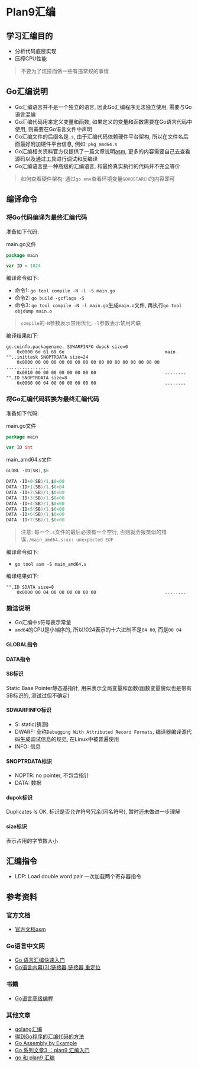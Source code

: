 # Plan9汇编

## 学习汇编目的

- 分析代码底层实现
- 压榨CPU性能

> 不要为了炫技而做一些有违常规的事情

## Go汇编说明

- Go汇编语言并不是一个独立的语言, 因此Go汇编程序无法独立使用, 需要与Go语言混编
- Go汇编代码用来定义变量和函数, 如果定义的变量和函数需要在Go语言代码中使用, 则需要在Go语言文件中声明
- Go汇编文件的后缀名是`.s`, 由于汇编代码依赖硬件平台架构, 所以在文件名后面最好附加硬件平台信息, 例如: `pkg_amd64.s`
- Go汇编相关资料官方仅提供了一篇文章说明[asm](https://golang.org/doc/asm), 更多的内容需要自己去查看源码以及通过工具进行调试和反编译
- Go汇编语言是一种高级的汇编语言, 和最终真实执行的代码并不完全等价

> 如何查看硬件架构: 通过`go env`查看环境变量`GOHOSTARCH`的内容即可

## 编译命令

### 将Go代码编译为最终汇编代码

准备如下代码: 

main.go文件

```go
package main

var ID = 1024
```

编译命令如下: 

- 命令1: `go tool compile -N -l -S main.go`
- 命令2: `go build -gcflags -S`
- 命令3: `go tool compile -N -l main.go`生成`main.o`文件, 再执行`go tool objdump main.o`

> `compile`的`-N`参数表示禁用优化, `-l`参数表示禁用内联

编译结果如下:
 
```
go.cuinfo.packagename. SDWARFINFO dupok size=0
	0x0000 6d 61 69 6e                                      main
""..inittask SNOPTRDATA size=24
	0x0000 00 00 00 00 00 00 00 00 00 00 00 00 00 00 00 00  ................
	0x0010 00 00 00 00 00 00 00 00                          ........
"".ID SNOPTRDATA size=8
	0x0000 00 04 00 00 00 00 00 00                          ........
```

### 将Go汇编代码转换为最终汇编代码

准备如下代码: 

main.go文件

```go
package main

var ID int
```

main_amd64.s文件

```go
GLOBL ·ID(SB),$8

DATA ·ID+0(SB)/1,$0x00
DATA ·ID+1(SB)/1,$0x04
DATA ·ID+2(SB)/1,$0x00
DATA ·ID+3(SB)/1,$0x00
DATA ·ID+4(SB)/1,$0x00
DATA ·ID+5(SB)/1,$0x00
DATA ·ID+6(SB)/1,$0x00
DATA ·ID+7(SB)/1,$0x00

```

> 注意: 每一个`.s`文件的最后必须有一个空行, 否则就会报类似的错误`./main_amd64.s:xx: unexpected EOF`

编译命令如下: 

- `go tool asm -S main_amd64.s`

编译结果如下: 

```
"".ID SDATA size=8
	0x0000 00 04 00 00 00 00 00 00                          ........
```

### 简洁说明

- Go汇编中`$`符号表示常量
- `amd64`的CPU是小端序的, 所以1024表示的十六进制不是`04 00`, 而是`00 04`

#### GLOBAL指令

#### DATA指令

#### SB标识

Static Base Pointer静态基指针, 用来表示全局变量和函数(函数变量貌似也是带有SB标识的, 测试过但不确定)

#### SDWARFINFO标识

- S: static(猜测)
- DWARF: 全称`Debugging With Attributed Record Formats`, 编译器编译源代码生成调试信息的规范, 在Linux中被普遍使用
- INFO: 信息

#### SNOPTRDATA标识 

- NOPTR: no pointer, 不包含指针
- DATA: 数据

#### dupok标识

Duplicates Is OK, 标识是否允许符号冗余(同名符号), 暂时还未做进一步理解

#### size标识

表示占用的字节数大小

## 汇编指令

- LDP: Load double word pair 一次加载两个寄存器指令

## 参考资料

### 官方文档
- [官方文档asm](https://golang.org/doc/asm)

### Go语言中文网
- [Go 语言汇编快速入门](https://studygolang.com/articles/12828)
- [Go语言内幕(3):链接器,链接器,重定位](https://studygolang.com/articles/7208)

### 书籍
- [Go语言高级编程](http://books.studygolang.com/advanced-go-programming-book/)

### 其他文章
- [golang汇编](https://lrita.github.io/2017/12/12/golang-asm/)
- [得到Go程序的汇编代码的方法](https://colobu.com/2018/12/29/get-assembly-output-for-go-programs/)
- [Go Assembly by Example](https://www.davidwong.fr/goasm/)
- [Go 系列文章3 ：plan9 汇编入门](https://xargin.com/plan9-assembly/)
- [go 和 plan9 汇编](https://xargin.com/go-and-plan9-asm/)
